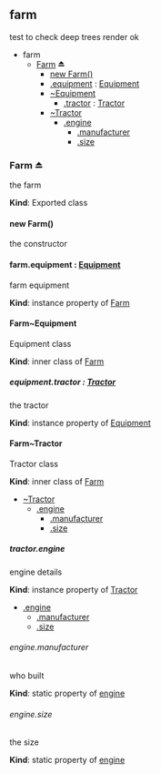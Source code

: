 ## farm
test to check deep trees render ok

  

* farm
    * [Farm](#exp_module_farm--Farm) ⏏
        * [new Farm()](#new_module_farm--Farm_new)
        * [.equipment](#module_farm--Farm.Farm+equipment) : [Equipment](#module_farm--Farm..Equipment)
        * [~Equipment](#module_farm--Farm..Equipment)
            * [.tractor](#module_farm--Farm..Equipment.Equipment+tractor) : [Tractor](#module_farm--Farm..Tractor)
        * [~Tractor](#module_farm--Farm..Tractor)
            * [.engine](#module_farm--Farm..Tractor.Tractor+engine)
                * [.manufacturer](#module_farm--Farm..Tractor.Tractor+engine.manufacturer)
                * [.size](#module_farm--Farm..Tractor.Tractor+engine.size)


### Farm ⏏
the farm

**Kind**: Exported class


#### new Farm()
the constructor


#### farm.equipment : [Equipment](#module_farm--Farm..Equipment)
farm equipment

**Kind**: instance property of [Farm](#exp_module_farm--Farm)


#### Farm~Equipment
Equipment class

**Kind**: inner class of [Farm](#exp_module_farm--Farm)


##### equipment.tractor : [Tractor](#module_farm--Farm..Tractor)
the tractor

**Kind**: instance property of [Equipment](#module_farm--Farm..Equipment)


#### Farm~Tractor
Tractor class

**Kind**: inner class of [Farm](#exp_module_farm--Farm)  

* [~Tractor](#module_farm--Farm..Tractor)
    * [.engine](#module_farm--Farm..Tractor.Tractor+engine)
        * [.manufacturer](#module_farm--Farm..Tractor.Tractor+engine.manufacturer)
        * [.size](#module_farm--Farm..Tractor.Tractor+engine.size)


##### tractor.engine
engine details

**Kind**: instance property of [Tractor](#module_farm--Farm..Tractor)  

* [.engine](#module_farm--Farm..Tractor.Tractor+engine)
    * [.manufacturer](#module_farm--Farm..Tractor.Tractor+engine.manufacturer)
    * [.size](#module_farm--Farm..Tractor.Tractor+engine.size)


###### engine.manufacturer
who built

**Kind**: static property of [engine](#module_farm--Farm..Tractor.Tractor+engine)


###### engine.size
the size

**Kind**: static property of [engine](#module_farm--Farm..Tractor.Tractor+engine)


